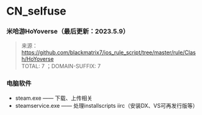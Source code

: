 # CN_selfuse
### 米哈游HoYoverse（最后更新：2023.5.9）  
> 来源：https://github.com/blackmatrix7/ios_rule_script/tree/master/rule/Clash/HoYoverse    
> TOTAL: 7 ；DOMAIN-SUFFIX: 7  

### 电脑软件
- steam.exe —— 下载、上传相关
- steamservice.exe —— 处理installscripts iirc（安装DX、VS可再发行版等）
